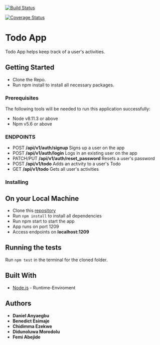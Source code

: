 [![Build Status](https://travis-ci.com/daniellamarr/merry-sims-test.svg?branch=master)](https://travis-ci.com/daniellamarr/merry-sims-test)

[![Coverage Status](https://coveralls.io/repos/github/daniellamarr/merry-sims-test/badge.svg)](https://coveralls.io/github/daniellamarr/merry-sims-test)

# Todo App

Todo App helps keep track of a user's activities.

## Getting Started

- Clone the Repo.
- Run npm install to install all necessary packages.

### Prerequisites

The following tools will be needed to run this application successfully:

- Node v8.11.3 or above
- Npm v5.6 or above

### ENDPOINTS

- POST **/api/v1/auth/signup** Signs up a user on the app
- POST **/api/v1/auth/login** Logs in an existing user on the app
- PATCH/PUT **/api/v1/auth/reset_password** Resets a user's password
- POST **/api/v1/todo** Adds an activity to a user's Todo
- GET **/api/v1/todo** Gets all user's activities

### Installing

## On your Local Machine
- Clone this [repository](https://github.com/daniellamarr/merry-sims-test)
- Run `npm install` to install all dependencies
- Run npm start to start the app
- App runs on port 1209
- Access endpoints on **localhost:1209**

## Running the tests

Run `npm test` in the terminal for the cloned folder.

## Built With

* [Node.js](http://www.nodejs.org/) - Runtime-Enviroment

## Authors

* **Daniel Anyaegbu**
* **Benedict Esimaje**
* **Chidimma Ezekwe**
* **Didunoluwa Morodolu**
* **Femi Abejide**
